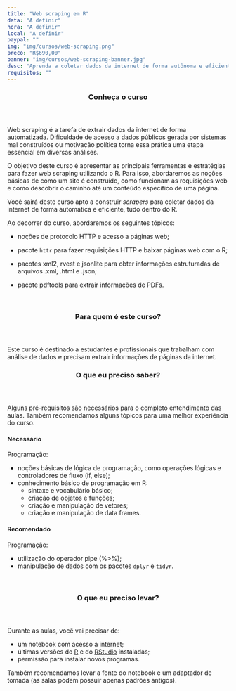 ```yaml
---
title: "Web scraping em R"
data: "A definir"
hora: "A definir"
local: "A definir"
paypal: ""
img: "img/cursos/web-scraping.png"
preco: "R$690,00"
banner: "img/cursos/web-scraping-banner.jpg"
desc: "Aprenda a coletar dados da internet de forma autônoma e eficiente utilizando o R."
requisitos: ""
---
```



<header class="section-header">
  <h3>Conheça o curso</h3>
</header>

Web scraping é a tarefa de extrair dados da internet de forma automatizada. Dificuldade de acesso a dados públicos gerada por sistemas mal construídos ou motivação política torna essa prática uma etapa essencial em diversas análises.

O objetivo deste curso é apresentar as principais ferramentas e estratégias para fazer web scraping utilizando o R. Para isso, abordaremos as noções básicas de como um site é construído, como funcionam  as requisições web e como descobrir o caminho até um conteúdo específico de uma página. 

Você sairá deste curso apto a construir *scrapers* para coletar dados da internet de forma automática e eficiente, tudo dentro do R.

Ao decorrer do curso, abordaremos os seguintes tópicos:

- noções de protocolo HTTP e acesso a páginas web;

- pacote `httr` para fazer requisições HTTP e baixar páginas web com o R;

- pacotes xml2, rvest e jsonlite para obter informações estruturadas de
arquivos .xml, .html e .json;

- pacote pdftools para extrair informações de PDFs.




<br>
<header class="section-header">
  <h3>Para quem é este curso?</h3>
</header>

Este curso é destinado a estudantes e profissionais que trabalham com análise de dados e precisam extrair informações de páginas da internet.




<header class="section-header">
  <h3>O que eu preciso saber?</h3>
</header>

Alguns pré-requisitos são necessários para o completo entendimento das aulas. Também recomendamos alguns tópicos para uma melhor experiência do curso.

#### Necessário
        
Programação:

- noções básicas de lógica de programação, como operações lógicas e controladores de fluxo (if, else);
- conhecimento básico de programação em R:
   - sintaxe e vocabulário básico;
   - criação de objetos e funções;
   - criação e manipulação de vetores;
   - criação e manipulação de data frames.

#### Recomendado

Programação:

- utilização do operador pipe (%>%);
- manipulação de dados com os pacotes `dplyr` e `tidyr`.


<br>
<header class="section-header">
  <h3>O que eu preciso levar?</h3>
</header>

Durante as aulas, você vai precisar de:

- um notebook com acesso a internet;
- últimas versões do [R](https://cran.r-project.org/) e do [RStudio](https://www.rstudio.com/products/rstudio/download/) instaladas;
- permissão para instalar novos programas.

Também recomendamos levar a fonte do notebook e um adaptador de tomada (as salas podem possuir apenas padrões antigos).
